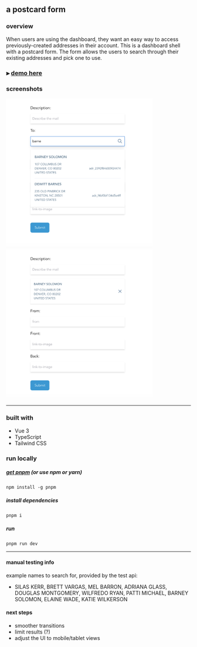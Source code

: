 ## a postcard form

### overview

When users are using the dashboard, they want an easy way to access previously-created addresses in their account.
This is a dashboard shell with a postcard form. The form allows the users to search through their existing addresses and pick one to use.

### ⫸ [demo here](https://postcard-form.vercel.app/)

### screenshots

[<img width="400" src="public/search-dropdown.png"/>](https://postcard-form.vercel.app/)[<img width="400" src="public/selected-address.png"/>](https://postcard-form.vercel.app/)

<hr/>

### built with
- Vue 3
- TypeScript
- Tailwind CSS
### run locally

##### <a href="https://pnpm.js.org/en/installation">get pnpm</a> _(or use npm or yarn)_

`npm install -g pnpm`

##### install dependencies

`pnpm i`

##### run

`pnpm run dev`

<hr/>

#### manual testing info

example names to search for, provided by the test api:

- SILAS KERR, BRETT VARGAS, MEL BARRON, ADRIANA GLASS, DOUGLAS MONTGOMERY, WILFREDO RYAN, PATTI MICHAEL, BARNEY SOLOMON, ELAINE WADE, KATIE WILKERSON

#### next steps
- smoother transitions
- limit results (?)
- adjust the UI to mobile/tablet views
